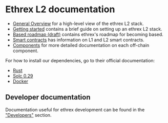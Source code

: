 # Ethrex L2 documentation

- [General Overview](./overview.md) for a high-level view of the ethrex L2 stack.
- [Getting started](./getting_started.md) contains a brief guide on setting up an ethrex L2 stack.
- [Based roadmap (draft)](./roadmap.md) contains ethrex's roadmap for becoming based.
- [Smart contracts](./contracts.md) has information on L1 and L2 smart contracts.
- [Components](./components.md) for more detailed documentation on each off-chain component.

For how to install our dependencies, go to their official documentation:

- [Rust](https://www.rust-lang.org/tools/install)
- [Solc 0.29](https://docs.soliditylang.org/en/latest/installing-solidity.html)
- [Docker](https://docs.docker.com/engine/install/)

## Developer documentation

Documentation useful for ethrex development can be found in the ["Developers"](../developers) section.
